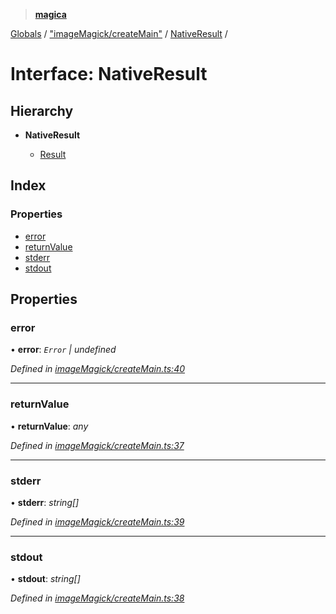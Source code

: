 > **[magica](../README.md)**

[Globals](../README.md) / ["imageMagick/createMain"](../modules/_imagemagick_createmain_.md) / [NativeResult](_imagemagick_createmain_.nativeresult.md) /

# Interface: NativeResult

## Hierarchy

* **NativeResult**

  * [Result](_types_.result.md)

## Index

### Properties

* [error](_imagemagick_createmain_.nativeresult.md#error)
* [returnValue](_imagemagick_createmain_.nativeresult.md#returnvalue)
* [stderr](_imagemagick_createmain_.nativeresult.md#stderr)
* [stdout](_imagemagick_createmain_.nativeresult.md#stdout)

## Properties

###  error

• **error**: *`Error` | undefined*

*Defined in [imageMagick/createMain.ts:40](https://github.com/cancerberoSgx/magica/blob/1a62845/src/imageMagick/createMain.ts#L40)*

___

###  returnValue

• **returnValue**: *any*

*Defined in [imageMagick/createMain.ts:37](https://github.com/cancerberoSgx/magica/blob/1a62845/src/imageMagick/createMain.ts#L37)*

___

###  stderr

• **stderr**: *string[]*

*Defined in [imageMagick/createMain.ts:39](https://github.com/cancerberoSgx/magica/blob/1a62845/src/imageMagick/createMain.ts#L39)*

___

###  stdout

• **stdout**: *string[]*

*Defined in [imageMagick/createMain.ts:38](https://github.com/cancerberoSgx/magica/blob/1a62845/src/imageMagick/createMain.ts#L38)*